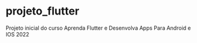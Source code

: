 # projeto_flutter
Projeto inicial do curso Aprenda Flutter e Desenvolva Apps Para Android e IOS 2022
